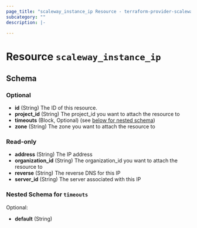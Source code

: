 ```yaml
---
page_title: "scaleway_instance_ip Resource - terraform-provider-scaleway"
subcategory: ""
description: |-
  
---
```


# Resource `scaleway_instance_ip`





## Schema

### Optional

- **id** (String) The ID of this resource.
- **project_id** (String) The project_id you want to attach the resource to
- **timeouts** (Block, Optional) (see [below for nested schema](#nestedblock--timeouts))
- **zone** (String) The zone you want to attach the resource to

### Read-only

- **address** (String) The IP address
- **organization_id** (String) The organization_id you want to attach the resource to
- **reverse** (String) The reverse DNS for this IP
- **server_id** (String) The server associated with this IP

<a id="nestedblock--timeouts"></a>
### Nested Schema for `timeouts`

Optional:

- **default** (String)


